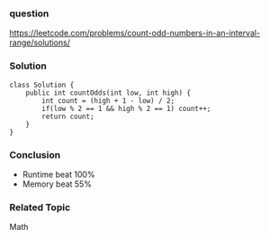 ### question
https://leetcode.com/problems/count-odd-numbers-in-an-interval-range/solutions/
### Solution
```
class Solution {
    public int countOdds(int low, int high) {
        int count = (high + 1 - low) / 2;
        if(low % 2 == 1 && high % 2 == 1) count++;
        return count;
    }
}
```

### Conclusion
- Runtime beat 100%
- Memory beat 55%

### Related Topic
Math